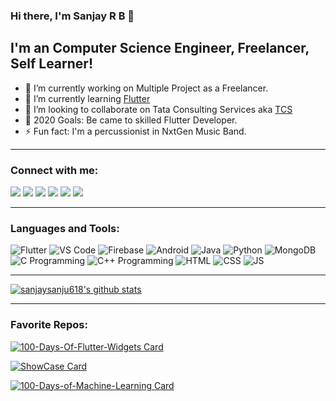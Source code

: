 ### Hi there, I'm Sanjay R B 👋

## I'm an Computer Science Engineer, Freelancer, Self Learner!

- 🔭 I’m currently working on Multiple Project as a Freelancer.
- 🌱 I’m currently learning [Flutter](https://flutter.dev/)
- 👯 I’m looking to collaborate on Tata Consulting Services aka [TCS](https://www.tcs.com/)
- 🥅 2020 Goals: Be came to skilled Flutter Developer.
- ⚡ Fun fact: I'm a percussionist in NxtGen Music Band.

---

### Connect with me:

[<img src="https://img.icons8.com/fluent/26/000000/twitter.png"/>][twitter]
[<img src="https://img.icons8.com/color/26/000000/linkedin.png"/>][linkedin]
[<img src="https://img.icons8.com/fluent/26/000000/instagram-new.png"/>][instagram]
[<img src="https://img.icons8.com/fluent/26/000000/facebook-new.png"/>][facebook]
[<img src="https://img.icons8.com/ios-glyphs/26/000000/email.png"/>][mailto]
[<img src="https://img.icons8.com/material-rounded/26/000000/call-male.png"/>][callme]

---

### Languages and Tools:

<img title='Flutter' src="https://img.icons8.com/color/26/000000/flutter.png"/> <img title='VS Code' src="https://img.icons8.com/fluent/26/000000/visual-studio-code-2019.png"/> <img title='Firebase' src="https://img.icons8.com/color/26/000000/firebase.png"/> <img title='Android' src="https://img.icons8.com/fluent/26/000000/android-os.png"/> <img title='Java' src="https://img.icons8.com/color/26/000000/java-coffee-cup-logo.png"/> <img title='Python' src="https://img.icons8.com/color/26/000000/python.png"/> <img title='MongoDB' src="https://img.icons8.com/color/26/000000/mongodb.png"/> <img title='C Programming' src="https://img.icons8.com/color/26/000000/c-programming.png"/> <img title='C++ Programming' src="https://img.icons8.com/color/26/000000/c-plus-plus-logo.png"/> <img title='HTML' src="https://img.icons8.com/color/26/000000/html-5.png"/> <img title='CSS' src="https://img.icons8.com/color/26/000000/css3.png"/> <img title='JS' src="https://img.icons8.com/color/26/000000/javascript.png"/>

---

[![sanjaysanju618's github stats](https://github-readme-stats.vercel.app/api?username=sanjaysanju618&show_icons=true)](https://github.com/sanjaysanju618?tab=repositories)

---

### Favorite Repos:

[![100-Days-Of-Flutter-Widgets Card](https://github-readme-stats.vercel.app/api/pin/?username=sanjaysanju618&repo=100-Days-Of-Flutter-Widgets)](https://github.com/sanjaysanju618/100-Days-Of-Flutter-Widgets)

[![ShowCase Card](https://github-readme-stats.vercel.app/api/pin/?username=sanjaysanju618&repo=ShowCase)](https://github.com/sanjaysanju618/ShowCase)

[![100-Days-of-Machine-Learning Card](https://github-readme-stats.vercel.app/api/pin/?username=sanjaysanju618&repo=100-Days-of-Machine-Learning)](https://github.com/sanjaysanju618/100-Days-of-Machine-Learning)


[twitter]: https://twitter.com/sanjayb58109784
[instagram]: https://www.instagram.com/sanju_sanjay_618/
[linkedin]: https://www.linkedin.com/in/sanjay-babu-4b2690148/
[github]: https://github.com/sanjaysanju618/
[facebook]: https://www.facebook.com/sanjay.rockdj/
[mailto]: mailto:sanjaybabu618@gmail.com
[callme]: tel:+919442212906